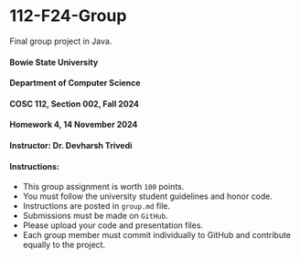 # 112-F24-Group
Final group project in Java.


#### Bowie State University
#### Department of Computer Science
#### COSC 112, Section 002, Fall 2024
#### Homework 4, 14 November 2024
#### Instructor: Dr. Devharsh Trivedi


#### Instructions:
- This group assignment is worth ```100``` points.
- You must follow the university student guidelines and honor code.
- Instructions are posted in ```group.md``` file.
- Submissions must be made on ```GitHub```.
- Please upload your code and presentation files.
- Each group member must commit individually to GitHub and contribute equally to the project.
